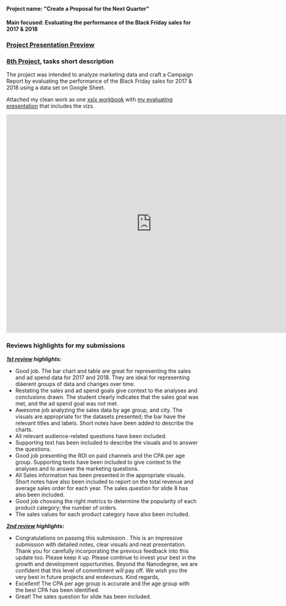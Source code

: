 #### Project name: "Create a Proposal for the Next Quarter"
#### Main focused: Evaluating the performance of the Black Friday sales for 2017 & 2018
### [Project Presentation Preview](https://cutt.ly/8th-Final-Project---evaluating-the-performance-of-the-Black-Friday-sales-for-2017-and-2018_Presentation-Preview)
### [8th Project](https://cutt.ly/8th-Final-Project---evaluating-the-performance-of-the-Black-Friday-sales-for-2017-and-2018_Presentation-Preview), tasks short description

 The project was intended to analyze marketing data and craft a Campaign Report by evaluating the performance of the Black Friday sales for 2017 & 2018 using a data set on Google Sheet. 

 Attached my clean work as one [xslx workbook](https://cutt.ly/8th-Final-Project---evaluating-the-performance-of-the-Black-Friday-sales-for-2017-and-2018_XSLX-Workbook) with [my evaluating presentation](https://cutt.ly/8th-Final-Project---evaluating-the-performance-of-the-Black-Friday-sales-for-2017-and-2018_Presentation-Preview) that includes the vizs.

<iframe src="https://www.slideshare.net/MostafaA13/slideshelf" width="760px" height="570px" frameborder="0" marginwidth="0" marginheight="0" scrolling="no" style="border:none;" allowfullscreen webkitallowfullscreen mozallowfullscreen></iframe>

### Reviews highlights for my submissions

*__[1st review](https://cutt.ly/8th-Final-Project---evaluating-the-performance-of-the-Black-Friday-sales-for-2017-and-2018_Review_1) highlights:__*

- Good job. The bar chart and table are great for representing the sales and ad spend data for 2017 and 2018. They are ideal for representing diàerent groups of data and changes over time.
- Restating the sales and ad spend goals give context to the analyses and conclusions drawn.
The student clearly indicates that the sales goal was met, and the ad spend goal was not met.
- Awesome job analyzing the sales data by age group, and city.
The visuals are appropriate for the datasets presented; the bar have the relevant titles and labels.
Short notes have been added to describe the charts.
- All relevant audience-related questions have been included.
- Supporting text has been included to describe the visuals and to answer the questions.
- Good job presenting the ROI on paid channels and the CPA per age group.
Supporting texts have been included to give context to the analyses and to answer the marketing
questions.
- All Sales information has been presented in the appropriate visuals.
Short notes have also been included to report on the total revenue and average sales order for each
year.
The sales question for slide 8 has also been included.
- Good job choosing the right metrics to determine the popularity of each product category; the number
of orders.
- The sales values for each product category have also been included.

*__[2nd review](https://cutt.ly/8th-Final-Project---evaluating-the-performance-of-the-Black-Friday-sales-for-2017-and-2018_Review_2) highlights:__*

- Congratulations on passing this submission . This is an impressive submission with detailed notes, clear visuals and neat
presentation. Thank you for carefully incorporating the previous feedback into this update too. Please keep it up.
Please continue to invest your best in the growth and development opportunities. Beyond the Nanodegree, we are confident that this
level of commitment will pay off.
We wish you the very best in future projects and endevours.
Kind regards,
- Excellent! The CPA per age group is accurate and the age group with the best CPA has been identified.
- Great! The sales question for slide has been included.
